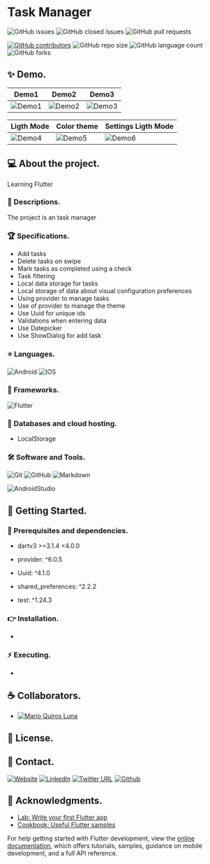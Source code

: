 # Task Manager

![GitHub issues](https://img.shields.io/github/issues/MarioQuirosLuna/Task_Manager_Flutter)
![GitHub closed issues](https://img.shields.io/github/issues-closed/MarioQuirosLuna/Task_Manager_Flutter)
![GitHub pull requests](https://img.shields.io/github/issues-pr/MarioQuirosLuna/Task_Manager_Flutter)

[![GitHub contributors](https://img.shields.io/github/contributors/MarioQuirosLuna/Task_Manager_Flutter.svg?color=blue)](https://github.com/MarioQuirosLuna/Task_Manager_Flutter/network)
![GitHub repo size](https://img.shields.io/github/repo-size/MarioQuirosLuna/Task_Manager_Flutter)
![GitHub language count](https://img.shields.io/github/languages/count/MarioQuirosLuna/Task_Manager_Flutter)
![GitHub forks](https://img.shields.io/github/forks/MarioQuirosLuna/Task_Manager_Flutter)

## ✨ Demo.

|Demo1|Demo2|Demo3|
|--|--|--|
|![Demo1]()|![Demo2]()|![Demo3]()|

|Ligth Mode|Color theme|Settings Ligth Mode|
|--|--|--|
|![Demo4]()|![Demo5]()|![Demo6]()|

## 💻 About the project.

Learning Flutter

   ### 📜 Descriptions.
   
   The project is an task manager
   
   ### 🏆 Specifications.
   
   - Add tasks
   - Delete tasks on swipe
   - Mark tasks as completed using a check
   - Task filtering
   - Local data storage for tasks
   - Local storage of data about visual configuration preferences
   - Using provider to manage tasks
   - Use of provider to manage the theme
   - Use Uuid for unique ids
   - Validations when entering data
   - Use Datepicker
   - Use ShowDialog for add task

   ### ⭐ Languages.
   
  ![Android](https://custom-icon-badges.herokuapp.com/badge/-Android-%233DDC84?style=flat&logo=Android&logoColor=white&labelColor=111)
  ![IOS](https://custom-icon-badges.herokuapp.com/badge/-IOS-%23007aff?style=flat&logo=IOS&logoColor=white&labelColor=111)

   ### 🎨 Frameworks.

  ![Flutter](https://custom-icon-badges.herokuapp.com/badge/-Flutter-%23042B59?style=flat&logo=flutter&logoColor=white&labelColor=111)
   
   ### 💾 Databases and cloud hosting.

  - LocalStorage
  
   ### 🛠️ Software and Tools.
   
  ![Git](https://custom-icon-badges.herokuapp.com/badge/-Git-%23F05032?style=flat&logo=git&logoColor=white&labelColor=111)
  ![GitHub](https://custom-icon-badges.herokuapp.com/badge/-GitHub-%23181717?style=flat&logo=github&logoColor=white&labelColor=111)
  ![Markdown](https://custom-icon-badges.herokuapp.com/badge/-Markdown-%23000000?style=flat&logo=Markdown&logoColor=white&labelColor=111)
  
  ![AndroidStudio](https://custom-icon-badges.herokuapp.com/badge/-AndroidStudio-%233DDC84?style=flat&logo=AndroidStudio&logoColor=white&labelColor=111)

## 🚀 Getting Started.

   ### 📌 Prerequisites and dependencies.
   
   - dartv3 >=3.1.4 <4.0.0
   - provider: ^6.0.5
   - Uuid: ^4.1.0
   - shared_preferences: ^2.2.2

   - test: ^1.24.3

   ### 👉 Installation.
   
   - 

   ### ⚡ Executing.
   
   - 

## ☕ Collaborators.

* [![Mario Quiros Luna](https://custom-icon-badges.herokuapp.com/badge/-Mario%20Quirós%20Luna-%23181717?style=flat&logo=github&logoColor=white&labelColor=111)](https://github.com/MarioQuirosLuna)

## 📝 License.

## 💬 Contact.

[![Website](https://img.shields.io/website?label=Portfolio&up_color=%231E0A46&up_message=Mario%20Quiros%20Luna%20Dev&url=https%3A%2F%2Fmarioql-dev.vercel.app%2F)](https://marioql-dev.vercel.app/)
[![LinkedIn](https://custom-icon-badges.herokuapp.com/badge/-LinkedIn%20Mario%20Quirós%20Luna-%230A66C2?style=flat&logo=LinkedIn&logoColor=white&labelColor=111)](https://www.linkedin.com/in/mario-quir%C3%B3s-luna-dev-b99050206/)
[![Twitter URL](https://img.shields.io/twitter/url?label=Twitter%20%40MarioQuirosL&style=social&url=https%3A%2F%2Ftwitter.com%2FMarioQuirosL)](https://twitter.com/MarioQuirosL)
[![Github](https://img.shields.io/github/followers/MarioQuirosLuna?label=Github&style=social)](https://github.com/MarioQuirosLuna)

## 💜 Acknowledgments.

- [Lab: Write your first Flutter app](https://docs.flutter.dev/get-started/codelab)
- [Cookbook: Useful Flutter samples](https://docs.flutter.dev/cookbook)

For help getting started with Flutter development, view the
[online documentation](https://docs.flutter.dev/), which offers tutorials,
samples, guidance on mobile development, and a full API reference.
